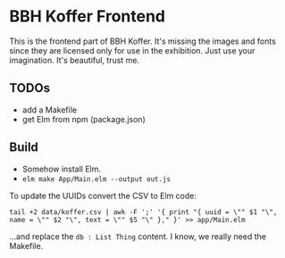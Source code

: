 BBH Koffer Frontend
===================

This is the frontend part of BBH Koffer. It's missing the images and fonts since
they are licensed only for use in the exhibition. Just use your imagination.
It's beautiful, trust me.

TODOs
-----

- add a Makefile
- get Elm from npm (package.json)

Build
-----

- Somehow install Elm.
- `elm make App/Main.elm --output out.js`

To update the UUIDs convert the CSV to Elm code:

	tail +2 data/koffer.csv | awk -F ';' '{ print "{ uuid = \"" $1 "\", name = \"" $2 "\", text = \"" $5 "\" }," }' >> app/Main.elm

...and replace the `db : List Thing` content. I know, we really need the Makefile.
